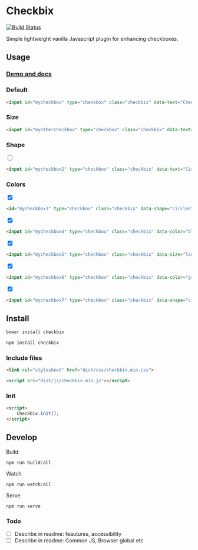 # Checkbix

[![Build Status](https://travis-ci.org/urre/checkbix.svg?branch=master)](https://travis-ci.org/urre/checkbix)

Simple lightweight vanilla Javascript plugin for enhancing checkboxes.

## Usage

### [Demo and docs](https://urre.github.io/checkbix/)

### Default

```html
<input id="mycheckbox" type="checkbox" class="checkbix" data-text="Checkbix">
```

### Size

```html
<input id="myothercheckbox" type="checkbox" class="checkbix" data-text="Checkbix. Large, checked" data-size="large" checked>
```

### Shape
<input id="mycheckbox2" type="checkbox" class="checkbix" data-shape="circled" data-text="Circled">

```html
<input id="mycheckbox2" type="checkbox" class="checkbix" data-text="Circled. Large, checked" data-shape="circled">
```

### Colors
<input id="mycheckbox3" type="checkbox" class="checkbix" data-shape="circled" data-color="black" data-text="Black, circled" checked>

```html
<id="mycheckbox3" type="checkbox" class="checkbix" data-shape="circled" data-color="black" data-text="Black, circled" checked>
```

<input id="mycheckbox4" type="checkbox" class="checkbix" data-color="blue" data-text="Blue" checked>

```html
<input id="mycheckbox4" type="checkbox" class="checkbix" data-color="blue" data-text="Blue" checked>
```

<input id="mycheckbox5" type="checkbox" class="checkbix" data-shape="circled" data-size="large" data-color="red" data-text="Red, large" checked>

```html
<input id="mycheckbox5" type="checkbox" class="checkbix" data-size="large" data-color="red" data-text="Red, large" checked>
```

<input id="mycheckbox6" type="checkbox" class="checkbix" data-color="gray" data-text="Gray" checked>

```html
<input id="mycheckbox6" type="checkbox" class="checkbix" data-color="gray" data-text="Gray" checked>
```

<input id="mycheckbox7" type="checkbox" class="checkbix" data-shape="circled" data-color="orange" data-text="Orange" checked>

```html
<input id="mycheckbox7" type="checkbox" class="checkbix" data-shape="circled" data-color="orange" data-text="Orange" checked>
```

## Install

```bash
bower install checkbix
```

```bash
npm install checkbix
```

### Include files

```html
<link rel="stylesheet" href="dist/css/checkbix.min.css">
```

```html
<script src="dist/js/checkbix.min.js"></script>
```

### Init

```html
<script>
    Checkbix.init();
</script>
```

## Develop

Build

    npm run build:all    

Watch

    npm run watch:all

Serve
    
    npm run serve

### Todo
+ [ ] Describe in readme: feautures, accessibility
+ [ ] Describe in readme: Common JS, Browser global etc
